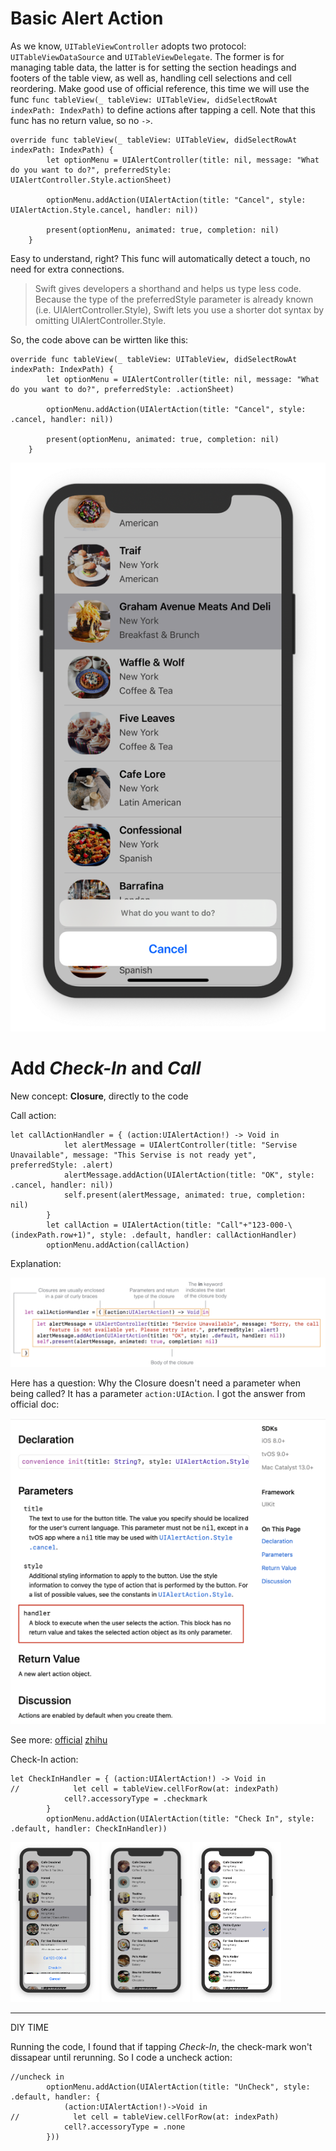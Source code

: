 # Basic Alert Action

As we know, `UITableViewController` adopts two protocol: `UITableViewDataSource` and `UITableViewDelegate`. The former is for managing table data, the latter is for setting the section headings and footers of the table view, as well as, handling cell selections and cell reordering. Make good use of official reference, this time we will use the func `func tableView(_ tableView: UITableView, didSelectRowAt indexPath: IndexPath)` to define actions after tapping a cell. Note that this func has no return value, so no `->`.

```sw
override func tableView(_ tableView: UITableView, didSelectRowAt indexPath: IndexPath) {
        let optionMenu = UIAlertController(title: nil, message: "What do you want to do?", preferredStyle: UIAlertController.Style.actionSheet)
        
        optionMenu.addAction(UIAlertAction(title: "Cancel", style: UIAlertAction.Style.cancel, handler: nil))
        
        present(optionMenu, animated: true, completion: nil)
    }
```

Easy to understand, right? This func will automatically detect a touch, no need for extra connections.

> Swift gives developers a shorthand and helps us type less code. Because the type of the preferredStyle parameter is already known (i.e. UIAlertController.Style), Swift lets you use a shorter dot syntax by omitting UIAlertController.Style.

So, the code above can be wirtten like this:

```sw
override func tableView(_ tableView: UITableView, didSelectRowAt indexPath: IndexPath) {
        let optionMenu = UIAlertController(title: nil, message: "What do you want to do?", preferredStyle: .actionSheet)
        
        optionMenu.addAction(UIAlertAction(title: "Cancel", style: .cancel, handler: nil))
        
        present(optionMenu, animated: true, completion: nil)
    }
```

![basicalertaction](graph/basicalertaction.png)

# Add *Check-In* and *Call*

New concept: **Closure**, directly to the code

Call action:

```sw
let callActionHandler = { (action:UIAlertAction!) -> Void in
            let alertMessage = UIAlertController(title: "Servise Unavailable", message: "This Servise is not ready yet", preferredStyle: .alert)
            alertMessage.addAction(UIAlertAction(title: "OK", style: .cancel, handler: nil))
            self.present(alertMessage, animated: true, completion: nil)
        }
        let callAction = UIAlertAction(title: "Call"+"123-000-\(indexPath.row+1)", style: .default, handler: callActionHandler)
        optionMenu.addAction(callAction)
```

Explanation:

![callactionexplanation](graph/callactionexplanation.png)

Here has a question: Why the Closure doesn't need a parameter when being called? It has a parameter `action:UIAction`. I got the answer from official doc:

![Closurepar](graph/Closurepar.png)

See more: [official](https://developer.apple.com/search/?q=Closure)     [zhihu](https://zhuanlan.zhihu.com/p/92464947)

Check-In action:

```sw
let CheckInHandler = { (action:UIAlertAction!) -> Void in
//            let cell = tableView.cellForRow(at: indexPath)
            cell?.accessoryType = .checkmark
        }
        optionMenu.addAction(UIAlertAction(title: "Check In", style: .default, handler: CheckInHandler))
```

<img src="graph/twoactions1.png" alt="twoactions1" style="zoom:25%;" /> <img src="graph/twoactions2.png" alt="twoactions2" style="zoom:25%;" /> <img src="graph/twoactions3.png" alt="twoactions3" style="zoom:25%;" />

---

DIY TIME

Running the code, I found that if tapping *Check-In*, the check-mark won't dissapear until rerunning. So I code a uncheck action:

```sw
//uncheck in
        optionMenu.addAction(UIAlertAction(title: "UnCheck", style: .default, handler: {
            (action:UIAlertAction!)->Void in
//            let cell = tableView.cellForRow(at: indexPath)
            cell?.accessoryType = .none
        }))
```

